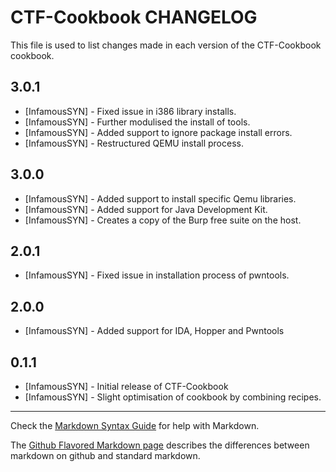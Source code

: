 CTF-Cookbook CHANGELOG
======================

This file is used to list changes made in each version of the CTF-Cookbook cookbook.

3.0.1
-----
- [InfamousSYN] - Fixed issue in i386 library installs.
- [InfamousSYN] - Further modulised the install of tools.
- [InfamousSYN] - Added support to ignore package install errors.
- [InfamousSYN] - Restructured QEMU install process.

3.0.0
-----
- [InfamousSYN] - Added support to install specific Qemu libraries.
- [InfamousSYN] - Added support for Java Development Kit.
- [InfamousSYN] - Creates a copy of the Burp free suite on the host.

2.0.1
-----
- [InfamousSYN] - Fixed issue in installation process of pwntools.

2.0.0
-----
- [InfamousSYN] - Added support for IDA, Hopper and Pwntools

0.1.1
-----
- [InfamousSYN] - Initial release of CTF-Cookbook
- [InfamousSYN] - Slight optimisation of cookbook by combining recipes.

- - -
Check the [Markdown Syntax Guide](http://daringfireball.net/projects/markdown/syntax) for help with Markdown.

The [Github Flavored Markdown page](http://github.github.com/github-flavored-markdown/) describes the differences between markdown on github and standard markdown.
